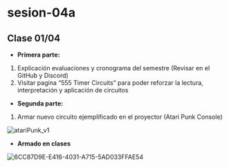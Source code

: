 # sesion-04a

## Clase 01/04

- **Primera parte:**

1. Explicación evaluaciones y cronograma del semestre (Revisar en el GitHub y Discord)
2. Visitar pagina “555 Timer Circuits” para poder reforzar la lectura, interpretación y aplicación de circuitos

- **Segunda parte:**

1. Armar nuevo circuito ejemplificado en el proyector (Atari Punk Console)

![atariPunk_v1](https://github.com/user-attachments/assets/e080379d-c733-46b0-a198-8844766976d0)

- **Armado en clases**
  
![6CC87D9E-E416-4031-A715-5AD033FFAE54](https://github.com/user-attachments/assets/b8630f09-a840-4e71-a4fb-9de5bd8b2261)
